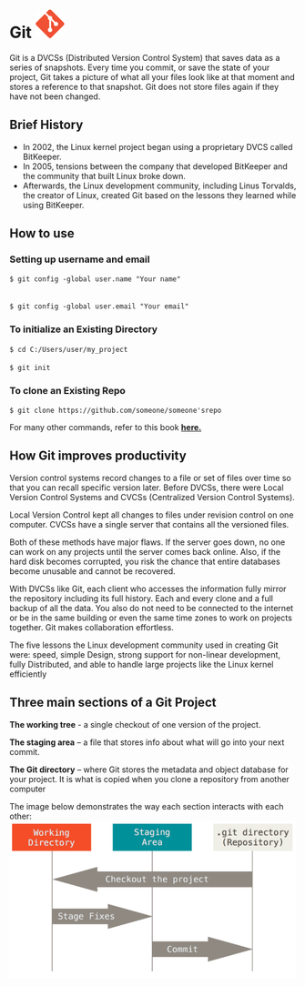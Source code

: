 # Git <img src="Images/git_logo.png" alt="git logo" width= 50 height=50>

Git is a DVCSs (Distributed Version Control System) that saves data as a series of snapshots. Every time you commit, or
save the state of your project, Git takes a picture of what all your files look like at that moment and stores a
reference to that snapshot. Git does not store files again if they have not been changed.

## Brief History

* In 2002, the Linux kernel project began using a proprietary DVCS called BitKeeper.
* In 2005, tensions between the company that developed BitKeeper and the community that built Linux broke down.
* Afterwards, the Linux development community, including Linus Torvalds, the creator of Linux, created Git based on the
  lessons they learned while using BitKeeper.

## How to use

### Setting up username and email

    $ git config -global user.name "Your name"


    $ git config -global user.email "Your email"

### To initialize an Existing Directory

    $ cd C:/Users/user/my_project

    $ git init

### To clone an Existing Repo

    $ git clone https://github.com/someone/someone'srepo

For many other commands, refer to this book **[here.](https://git-scm.com/book/en/v2)**

## How Git improves productivity

Version control systems record changes to a file or set of files over time so that you can recall specific version
later. Before DVCSs, there were Local Version Control Systems and CVCSs (Centralized Version Control Systems).

Local Version Control kept all changes to files under revision control on one computer. CVCSs have a single server that
contains all the versioned files.

Both of these methods have major flaws. If the server goes down, no one can work on any projects until the server comes
back online. Also, if the hard disk becomes corrupted, you risk the chance that entire databases become unusable and
cannot be recovered.

With DVCSs like Git, each client who accesses the information fully mirror the repository including its full history.
Each and every clone and a full backup of all the data. You also do not need to be connected to the internet or be in
the same building or even the same time zones to work on projects together. Git makes collaboration effortless.

The five lessons the Linux development community used in creating Git were: speed, simple Design, strong support for
non-linear development, fully Distributed, and able to handle large projects like the Linux kernel efficiently

## Three main sections of a Git Project

**The working tree** - a single checkout of one version of the project.

**The staging area** – a file that stores info about what will go into your next commit.

**The Git directory** – where Git stores the metadata and object database for your project. It is what is copied when
you clone a repository from another computer

The image below demonstrates the way each section interacts with each other:
![Git sections](Images/git_sections.png)

